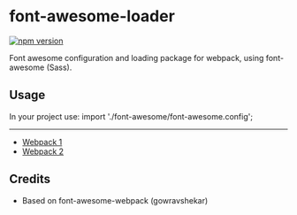 # font-awesome-loader

[![npm version](https://badge.fury.io/js/font-awesome-loader.svg)](https://badge.fury.io/js/font-awesome-loader)

Font awesome configuration and loading package for webpack, using font-awesome (Sass).

## Usage

In your project use: import './font-awesome/font-awesome.config';

-----

* [Webpack 1](/docs/usage-webpack1.md)
* [Webpack 2](/docs/usage-webpack2.md)

## Credits

* Based on font-awesome-webpack (gowravshekar)
